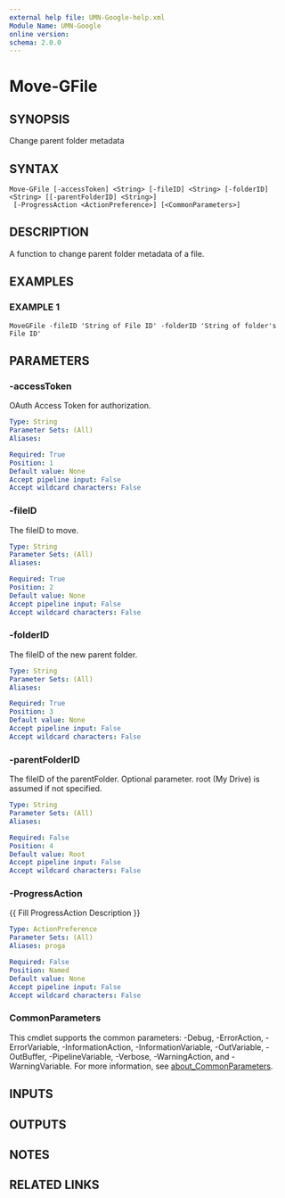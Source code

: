 ```yaml
---
external help file: UMN-Google-help.xml
Module Name: UMN-Google
online version:
schema: 2.0.0
---
```


# Move-GFile

## SYNOPSIS
Change parent folder metadata

## SYNTAX

```
Move-GFile [-accessToken] <String> [-fileID] <String> [-folderID] <String> [[-parentFolderID] <String>]
 [-ProgressAction <ActionPreference>] [<CommonParameters>]
```

## DESCRIPTION
A function to change parent folder metadata of a file.

## EXAMPLES

### EXAMPLE 1
```
MoveGFile -fileID 'String of File ID' -folderID 'String of folder's File ID'
```

## PARAMETERS

### -accessToken
OAuth Access Token for authorization.

```yaml
Type: String
Parameter Sets: (All)
Aliases:

Required: True
Position: 1
Default value: None
Accept pipeline input: False
Accept wildcard characters: False
```

### -fileID
The fileID to move.

```yaml
Type: String
Parameter Sets: (All)
Aliases:

Required: True
Position: 2
Default value: None
Accept pipeline input: False
Accept wildcard characters: False
```

### -folderID
The fileID of the new parent folder.

```yaml
Type: String
Parameter Sets: (All)
Aliases:

Required: True
Position: 3
Default value: None
Accept pipeline input: False
Accept wildcard characters: False
```

### -parentFolderID
The fileID of the parentFolder.
Optional parameter.
root (My Drive) is assumed if not specified.

```yaml
Type: String
Parameter Sets: (All)
Aliases:

Required: False
Position: 4
Default value: Root
Accept pipeline input: False
Accept wildcard characters: False
```

### -ProgressAction
{{ Fill ProgressAction Description }}

```yaml
Type: ActionPreference
Parameter Sets: (All)
Aliases: proga

Required: False
Position: Named
Default value: None
Accept pipeline input: False
Accept wildcard characters: False
```

### CommonParameters
This cmdlet supports the common parameters: -Debug, -ErrorAction, -ErrorVariable, -InformationAction, -InformationVariable, -OutVariable, -OutBuffer, -PipelineVariable, -Verbose, -WarningAction, and -WarningVariable. For more information, see [about_CommonParameters](http://go.microsoft.com/fwlink/?LinkID=113216).

## INPUTS

## OUTPUTS

## NOTES

## RELATED LINKS
